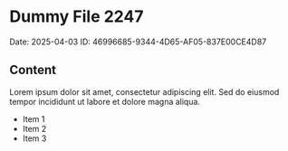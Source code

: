 # Dummy File 2247

Date: 2025-04-03
ID: 46996685-9344-4D65-AF05-837E00CE4D87

## Content

Lorem ipsum dolor sit amet, consectetur adipiscing elit.
Sed do eiusmod tempor incididunt ut labore et dolore magna aliqua.

* Item 1
* Item 2
* Item 3


